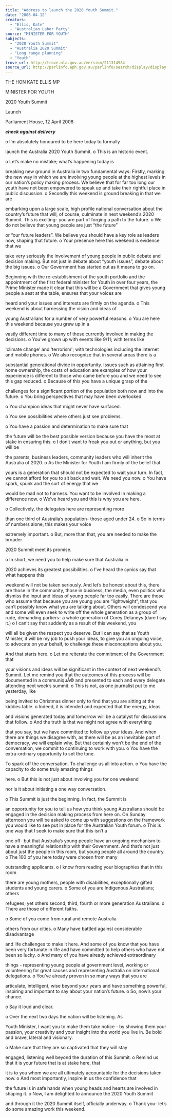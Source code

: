 ```yaml
---
title: "Address to launch the 2020 Youth Summit."
date: "2008-04-12"
creators:
  - "Ellis, Kate"
  - "Australian Labor Party"
source: "MINISTER FOR YOUTH"
subjects:
  - "2020 Youth Summit"
  - "Australia 2020 Summit"
  - "Long range planning"
  - "Youth"
trove_url: http://trove.nla.gov.au/version/211314984
source_url: http://parlinfo.aph.gov.au/parlInfo/search/display/display.w3p;query=Id%3A%22media/pressrel/TP5Q6%22
---
```


 

 

 THE HON KATE ELLIS MP 

 MINISTER FOR YOUTH 

 2020 Youth Summit 

 Launch 

 Parliament House, 12 April 2008 

 *****check against delivery***** 

 o I’m absolutely honoured to be here today to formally 

 launch the Australia 2020 Youth Summit.   o This is an historic event.   

 o Let’s make no mistake; what’s happening today is 

 breaking new ground in Australia in two fundamental  ways: Firstly, marking the new way in which we are  involving young people at the highest levels in our  nation’s policy making process. We believe that for far  too long our youth have not been empowered to speak  up and take their rightful place in public discussion.    o Secondly this weekend is ground breaking in that we are 

 embarking upon a large scale, high profile national  conversation about the country’s future that will, of  course, culminate in next weekend’s 2020 Summit. This  is exciting- you are part of forging a path to the future.   o We do not believe that young people are just “the future” 

 or “our future leaders”. We believe you should have a key  role as leaders now, shaping that future.     o Your presence here this weekend is evidence that we 

 take very seriously the involvement of young people in  public debate and decision making. But not just in debate  about “youth issues”, debate about the big issues.   o Our Government has started out as it means to go on. 

 Beginning  with the re-establishment of the youth  portfolio and the appointment of the first federal minister  for Youth in over four years, the Prime Minister made it  clear that this will be a Government that gives young  people a seat at the table, ensures that your voices are 

 heard and your issues and interests are firmly on the  agenda.   o This weekend is about harnessing the vision and ideas of 

 young Australians for a number of very powerful  reasons.     o You are here this weekend because you grew up in a 

 vastly different time to many of those currently involved in  making the decisions.   o You’ve grown up with events like 9/11; with terms like 

 'climate change' and 'terrorism'; with technologies  including the internet and mobile phones.    o We also recognize that in several areas there is a 

 substantial generational divide in opportunity. Issues  such as attaining first home ownership, the costs of  education are examples of how your experience is  different to those who came before you and we need to  see this gap reduced.   o  Because of this you have a unique grasp of the 

 challenges for a significant portion of the population both  now and into the future.   o You bring perspectives that may have been overlooked.  

 o You champion ideas that might never have surfaced.  

 o You see possibilities where others just see problems.  

 o You have a passion and determination to make sure that 

 the future will be the best possible version because you  have the most at stake in ensuring this.    o I don’t want to freak you out or anything, but you will be 

 the parents, business leaders, community leaders who  will inherit the Australia of 2020.   o As the Minister for Youth I am firmly of the belief that 

 yours is a generation that should not be expected to wait  your turn. In fact, we cannot afford for you to sit back and  wait. We need you now.    o You have spark, spunk and the sort of energy that we 

 would be mad not to harness. You want to be involved in  making a difference now.   o We’ve heard you and this is why you are here.  

 o Collectively, the delegates here are representing more 

 than one third of Australia’s population- those aged under  24.   o So in terms of numbers alone, this makes your voice 

 extremely important.   o But, more than that, you are needed to make the broader 

 2020 Summit meet its promise.  

 o In short, we need you to help make sure that Australia in 

 2020 achieves its greatest possibilities.    o I’ve heard the cynics say that what happens this 

 weekend will not be taken seriously. And let’s be honest  about this, there are those in the community, those in  business, the media, even politics who dismiss the input  and ideas of young people far too easily. There are those  who assume that because you are young you are  “lightweight”, that you can’t possibly know what you are  talking about. Others will condescend you and some will  even seek to write off the whole generation as a group of  rude, demanding partiers- a whole generation of Corey  Delaneys (dare I say it.)   o I can’t say that suddenly as a result of this weekend, you 

 will all be given the respect you deserve. But I can say  that as Youth Minister, it will be my job to push your  ideas, to give you an ongoing voice, to advocate on your  behalf, to challenge these misconceptions about you. 

 And that starts here.   o Let me reiterate the commitment of the Government that 

 your visions and ideas will be significant in the context of  next weekend’s Summit. Let me remind you that the  outcomes of this process will be documented in a  communiquÃ© and presented to each and every delegate  attending next week’s summit.   o This is not, as one journalist put to me yesterday, like 

 being invited to Christmas dinner only to find that you are  sitting at the kiddies table.   o Indeed, it is intended and expected that the energy, ideas 

 and visions generated today and tomorrow will be a  catalyst for discussions that follow.   o And the truth is that we might not agree with everything 

 that you say, but we have committed to follow up your  ideas. And when there are things we disagree with, as  there will be as an inevitable part of democracy, we will  explain why. But that certainly won’t be the end of the  conversation, we commit to continuing to work with you.     o You have the extra-ordinary opportunity to set the tone. 

 To spark off the conversation. To challenge us all into  action.   o You have the capacity to do some truly amazing things 

 here.   o But this is not just about involving you for one weekend 

 nor is it about initiating a one way conversation.  

 o This Summit is just the beginning. In fact, the Summit is 

 an opportunity for you to tell us how you think young  Australians should be engaged in the decision making  process from here on. On Sunday afternoon you will be  asked to come up with suggestions on the framework  you would like to see put in place for the Australian Youth  forum.   o This is one way that I seek to make sure that this isn’t a 

 one off- but that Australia’s young people have an  ongoing mechanism to have a meaningful relationship  with their Government. And that’s not just about just the  people in this room, but young people all around the  country.   o The 100 of you here today were chosen from many 

 outstanding applicants.   o I know from reading your biographies that in this room 

 there are young mothers, people with disabilities,  exceptionally gifted students and young carers.   o Some of you are Indigenous Australians; others 

 refugees; yet others second, third, fourth or more  generation Australians.   o There are those of different faiths.  

 o Some of you come from rural and remote Australia 

 others from our cities.   o Many have battled against considerable disadvantage 

 and life challenges to make it here. And some of you  know that you have been very fortunate in life and have  committed to help others who have not been so lucky.   o And many of you have already achieved extraordinary 

 things - representing young people at government level,  working or volunteering for great causes and  representing Australia on international delegations.   o You’ve already proven in so many ways that you are 

 articulate, intelligent, wise beyond your years and have  something powerful, inspiring and important to say about  your nation’s future.   o So, now’s your chance.  

 o Say it loud and clear.  

 o Over the next two days the nation will be listening. As 

 Youth Minister, I want you to make them take notice - by  showing them your passion, your creativity and your  insight into the world you live in. Be bold and brave,  lateral and visionary.   

 o Make sure that they are so captivated that they will stay 

 engaged, listening well beyond the duration of this  Summit.   o Remind us that it is your future that is at stake here, that 

 it is to you whom we are all ultimately accountable for the  decisions taken now.   o And most importantly, inspire in us the confidence that 

 the future is in safe hands when young heads and hearts  are involved in shaping it.   o Now, I am delighted to announce the 2020 Youth Summit 

 and through it the 2020 Summit itself, officially underway.   o Thank you- let’s do some amazing work this weekend.  


